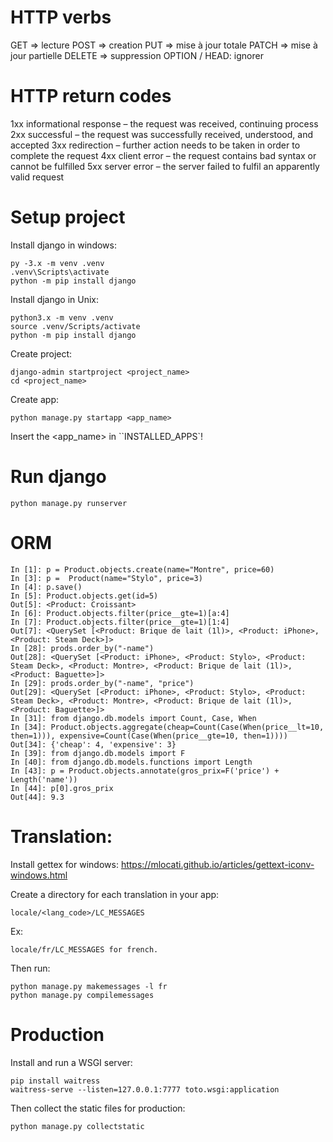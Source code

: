 # HTTP verbs

GET => lecture
POST => creation
PUT => mise à jour totale
PATCH => mise à jour partielle
DELETE => suppression
OPTION / HEAD: ignorer

# HTTP return codes

1xx informational response – the request was received, continuing process
2xx successful – the request was successfully received, understood, and accepted
3xx redirection – further action needs to be taken in order to complete the request
4xx client error – the request contains bad syntax or cannot be fulfilled
5xx server error – the server failed to fulfil an apparently valid request

# Setup project

Install django in windows:

```
py -3.x -m venv .venv
.venv\Scripts\activate
python -m pip install django
```

Install django in Unix:

```
python3.x -m venv .venv
source .venv/Scripts/activate
python -m pip install django
```

Create project:

```
django-admin startproject <project_name>
cd <project_name>
```

Create app:

```
python manage.py startapp <app_name>
```

Insert the <app_name> in ``INSTALLED_APPS`!

# Run django

```
python manage.py runserver
```

# ORM

```
In [1]: p = Product.objects.create(name="Montre", price=60)
In [3]: p =  Product(name="Stylo", price=3)
In [4]: p.save()
In [5]: Product.objects.get(id=5)
Out[5]: <Product: Croissant>
In [6]: Product.objects.filter(price__gte=1)[a:4]
In [7]: Product.objects.filter(price__gte=1)[1:4]
Out[7]: <QuerySet [<Product: Brique de lait (1l)>, <Product: iPhone>, <Product: Steam Deck>]>
In [28]: prods.order_by("-name")
Out[28]: <QuerySet [<Product: iPhone>, <Product: Stylo>, <Product: Steam Deck>, <Product: Montre>, <Product: Brique de lait (1l)>, <Product: Baguette>]>
In [29]: prods.order_by("-name", "price")
Out[29]: <QuerySet [<Product: iPhone>, <Product: Stylo>, <Product: Steam Deck>, <Product: Montre>, <Product: Brique de lait (1l)>, <Product: Baguette>]>
In [31]: from django.db.models import Count, Case, When
In [34]: Product.objects.aggregate(cheap=Count(Case(When(price__lt=10, then=1))), expensive=Count(Case(When(price__gte=10, then=1))))
Out[34]: {'cheap': 4, 'expensive': 3}
In [39]: from django.db.models import F
In [40]: from django.db.models.functions import Length
In [43]: p = Product.objects.annotate(gros_prix=F('price') + Length('name'))
In [44]: p[0].gros_prix
Out[44]: 9.3
```

# Translation:

Install gettex for windows: https://mlocati.github.io/articles/gettext-iconv-windows.html

Create a directory for each translation in your app:

```
locale/<lang_code>/LC_MESSAGES
```

Ex:

```
locale/fr/LC_MESSAGES for french.
```

Then run:

```
python manage.py makemessages -l fr
python manage.py compilemessages
```

# Production

Install and run a WSGI server:

```
pip install waitress
waitress-serve --listen=127.0.0.1:7777 toto.wsgi:application
```

Then collect the static files for production:


```
python manage.py collectstatic
```